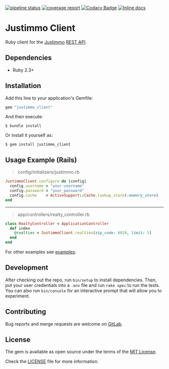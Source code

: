 [![pipeline status](https://gitlab.com/exacting/justimmo_client/badges/master/pipeline.svg)](https://gitlab.com/exacting/justimmo_client/commits/master)
[![coverage report](https://gitlab.com/exacting/justimmo_client/badges/master/coverage.svg)](https://exacting.gitlab.io/justimmo_client)
[![Codacy Badge](https://api.codacy.com/project/badge/Grade/d3b88fedb58d44048a527234f3541430)](https://www.codacy.com/app/Exacting/justimmo_client?utm_source=gitlab.com&amp;utm_medium=referral&amp;utm_content=exacting/justimmo_client&amp;utm_campaign=Badge_Grade)
[![Inline docs](http://inch-ci.org/github/exacting/justimmo-client-ruby.svg?branch=master)](http://inch-ci.org/github/exacting/justimmo-client-ruby)

# Justimmo Client

Ruby client for the [Justimmo](http://www.justimmo.at) [REST API](http://api-docs.justimmo.at/api/index.html).

## Dependencies

* Ruby 2.3+

## Installation

Add this line to your application's Gemfile:

```ruby
gem "justimmo_client"
```

And then execute:

    $ bundle install

Or install it yourself as:

    $ gem install justimmo_client


## Usage Example (Rails)

> config/initializers/justimmo.rb
```ruby
JustimmoClient.configure do |config|
  config.username = "your-username"
  config.password = "your_password"
  config.cache    = ActiveSupport::Cache.lookup_store(:memory_store)
end
```

---

> app/controllers/realty_controller.rb
```ruby
class RealtyController < ApplicationController
  def index
    @realties = JustimmoClient.realties(zip_code: 6020, limit: 5)
  end
end
```

For other examples see [examples](examples/).

## Development

After checking out the repo, run `bin/setup` to install dependencies.
Then, put your user credentials into a `.env` file and run `rake spec` to run the tests.
You can also run `bin/console` for an interactive prompt that will allow you to experiment.

## Contributing

Bug reports and merge requests are welcome on
[GitLab](https://gitlab.com/exacting/justimmo-client-ruby).


## License

The gem is available as open source under the terms of the [MIT License](http://opensource.org/licenses/MIT).

Check the [LICENSE](LICENSE) file for more information.
